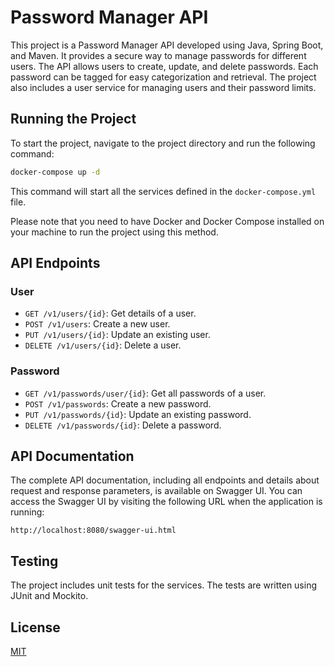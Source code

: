 # Password Manager API

This project is a Password Manager API developed using Java, Spring Boot, and Maven. It provides a secure way to manage passwords for different users. The API allows users to create, update, and delete passwords. Each password can be tagged for easy categorization and retrieval. The project also includes a user service for managing users and their password limits.

## Running the Project

To start the project, navigate to the project directory and run the following command:

```bash
docker-compose up -d
```

This command will start all the services defined in the `docker-compose.yml` file.

Please note that you need to have Docker and Docker Compose installed on your machine to run the project using this method.

## API Endpoints

### User

- `GET /v1/users/{id}`: Get details of a user.
- `POST /v1/users`: Create a new user.
- `PUT /v1/users/{id}`: Update an existing user.
- `DELETE /v1/users/{id}`: Delete a user.

### Password

- `GET /v1/passwords/user/{id}`: Get all passwords of a user.
- `POST /v1/passwords`: Create a new password.
- `PUT /v1/passwords/{id}`: Update an existing password.
- `DELETE /v1/passwords/{id}`: Delete a password.

## API Documentation

The complete API documentation, including all endpoints and details about request and response parameters, is available on Swagger UI. You can access the Swagger UI by visiting the following URL when the application is running:

```
http://localhost:8080/swagger-ui.html
```

## Testing

The project includes unit tests for the services. The tests are written using JUnit and Mockito.

## License

[MIT](https://choosealicense.com/licenses/mit/)
